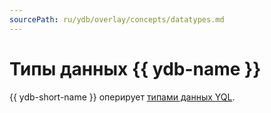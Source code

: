 ```yaml
---
sourcePath: ru/ydb/overlay/concepts/datatypes.md
---
```

# Типы данных {{ ydb-name }}

{{ ydb-short-name }} оперирует [типами данных YQL](../yql/reference/types/index.md).
